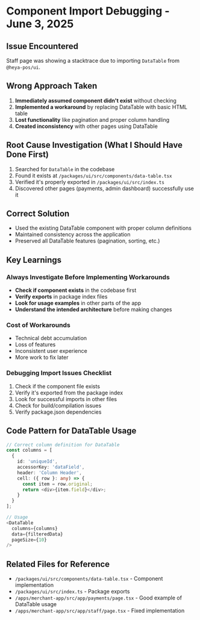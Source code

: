 # Component Import Debugging - June 3, 2025

## Issue Encountered
Staff page was showing a stacktrace due to importing `DataTable` from `@heya-pos/ui`.

## Wrong Approach Taken
1. **Immediately assumed component didn't exist** without checking
2. **Implemented a workaround** by replacing DataTable with basic HTML table
3. **Lost functionality** like pagination and proper column handling
4. **Created inconsistency** with other pages using DataTable

## Root Cause Investigation (What I Should Have Done First)
1. Searched for `DataTable` in the codebase
2. Found it exists at `/packages/ui/src/components/data-table.tsx`
3. Verified it's properly exported in `/packages/ui/src/index.ts`
4. Discovered other pages (payments, admin dashboard) successfully use it

## Correct Solution
- Used the existing DataTable component with proper column definitions
- Maintained consistency across the application
- Preserved all DataTable features (pagination, sorting, etc.)

## Key Learnings

### Always Investigate Before Implementing Workarounds
- **Check if component exists** in the codebase first
- **Verify exports** in package index files
- **Look for usage examples** in other parts of the app
- **Understand the intended architecture** before making changes

### Cost of Workarounds
- Technical debt accumulation
- Loss of features
- Inconsistent user experience
- More work to fix later

### Debugging Import Issues Checklist
1. Check if the component file exists
2. Verify it's exported from the package index
3. Look for successful imports in other files
4. Check for build/compilation issues
5. Verify package.json dependencies

## Code Pattern for DataTable Usage

```typescript
// Correct column definition for DataTable
const columns = [
  {
    id: 'uniqueId',
    accessorKey: 'dataField',
    header: 'Column Header',
    cell: ({ row }: any) => {
      const item = row.original;
      return <div>{item.field}</div>;
    }
  }
];

// Usage
<DataTable
  columns={columns}
  data={filteredData}
  pageSize={10}
/>
```

## Related Files for Reference
- `/packages/ui/src/components/data-table.tsx` - Component implementation
- `/packages/ui/src/index.ts` - Package exports
- `/apps/merchant-app/src/app/payments/page.tsx` - Good example of DataTable usage
- `/apps/merchant-app/src/app/staff/page.tsx` - Fixed implementation